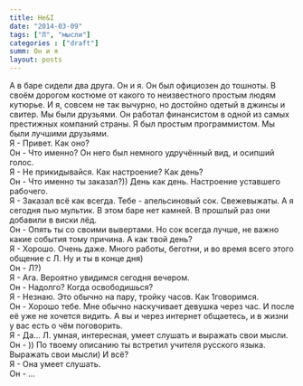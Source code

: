 ```yaml
---
title: He&I
date: "2014-03-09"
tags: ["Л", "мысли"]
categories : ["draft"]
summ: Он и я
layout: posts
---
```


А в баре сидели два друга. Он и я. Он был официозен до тошноты. В своём дорогом костюме от какого то неизвестного простым людям кутюрье. И я, совсем не так вычурно, но достойно одетый в джинсы и свитер. Мы были друзьями. Он работал финансистом в одной из самых престижных компаний страны. Я был простым программистом. Мы были лучшими друзьями.  
Я  - Привет. Как оно?  
Он - Что  именно? 
Он него был немного удручённый вид, и осипший голос.  
Я  - Не прикидывайся. Как настроение? Как день?  
Он - Что именно ты заказал?)) День как день. Настроение уставшего рабочего.  
Я  - Заказал всё как всегда. Тебе - апельсиновый сок. Свежевыжаты. А я сегодня пью мультик. В этом баре нет камней. В прошлый раз они добавили в виски лёд.  
Он - Опять ты со своими вывертами. Но сок всегда лучше, не важно какие события тому причина. А как твой день?  
Я  - Хорошо. Очень даже. Много работы, беготни, и во время всего этого общение с Л. Ну и ты в конце дня)  
Он - Л?)   
Я  - Ага. Вероятно увидимся сегодня вечером.  
Он - Надолго? Когда освободишься?  
Я  - Незнаю. Это обычно на пару, тройку часов. Как 1говоримся.  
Он - Хорошо тебе. Мне обычно наскучивает девушка через час. И после её уже не хочется видить. А вы и через интернет общаетесь, и в жизни у вас есть о чём поговорить.  
Я  - Да... Л. умная, интересная, умеет слушать и выражать свои мысли.   
Он - )) По твоему описанию ты встретил учителя русского языка. Выражать свои мысли) И всё?  
Я  - Она умеет слушать.  
Он - ...  